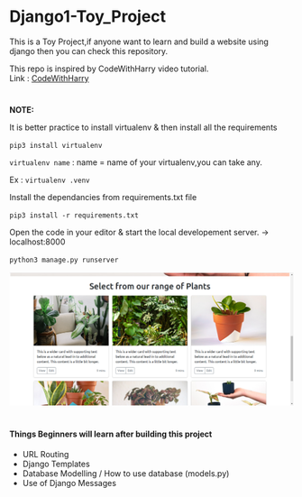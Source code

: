 # Django1-Toy_Project

This is a Toy Project,if anyone want to learn and build a website using django then you can check this repository.

This repo is inspired by CodeWithHarry video tutorial.<br>
Link : <a href = "https://www.youtube.com/watch?v=JxzZxdht-XY&ab_channel=CodeWithHarry">CodeWithHarry</a>
#
<b> NOTE: </b> <p> It is better practice to install virtualenv & then install all the requirements </p>
`pip3 install virtualenv`

`virtualenv name` : name = name of your virtualenv,you can take any.

Ex : `virtualenv .venv`

<p> Install the dependancies from requirements.txt file </p>

`pip3 install -r requirements.txt`

<p> Open the code in your editor & start the local developement server.  -> localhost:8000 </p>

`python3 manage.py runserver`

![Screenshot of Home Page](/img/plants.png)

#
<h4> Things Beginners will learn after building this project </h4>
<ul>
<li> URL Routing 
<li> Django Templates
<li> Database Modelling / How to use database (models.py)
<li> Use of Django Messages 
</ul>
